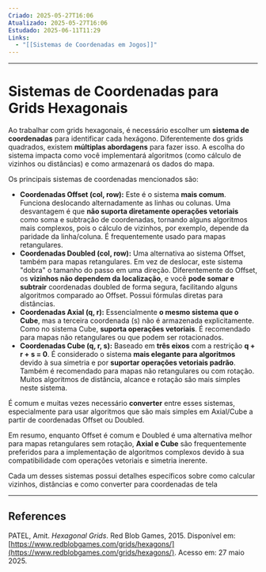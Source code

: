 ```yaml
---
Criado: 2025-05-27T16:06
Atualizado: 2025-05-27T16:06
Estudado: 2025-06-11T11:29
Links:
  - "[[Sistemas de Coordenadas em Jogos]]"
---
```

---
# Sistemas de Coordenadas para Grids Hexagonais

Ao trabalhar com grids hexagonais, é necessário escolher um **sistema de coordenadas** para identificar cada hexágono. Diferentemente dos grids quadrados, existem **múltiplas abordagens** para fazer isso. A escolha do sistema impacta como você implementará algoritmos (como cálculo de vizinhos ou distâncias) e como armazenará os dados do mapa.

Os principais sistemas de coordenadas mencionados são:

*   **Coordenadas Offset (col, row):** Este é o sistema **mais comum**. Funciona deslocando alternadamente as linhas ou colunas. Uma desvantagem é que **não suporta diretamente operações vetoriais** como soma e subtração de coordenadas, tornando alguns algoritmos mais complexos, pois o cálculo de vizinhos, por exemplo, depende da paridade da linha/coluna. É frequentemente usado para mapas retangulares.
*   **Coordenadas Doubled (col, row):** Uma alternativa ao sistema Offset, também para mapas retangulares. Em vez de deslocar, este sistema "dobra" o tamanho do passo em uma direção. Diferentemente do Offset, os **vizinhos não dependem da localização**, e você **pode somar e subtrair** coordenadas doubled de forma segura, facilitando alguns algoritmos comparado ao Offset. Possui fórmulas diretas para distâncias.
*   **Coordenadas Axial (q, r):** Essencialmente **o mesmo sistema que o Cube**, mas a terceira coordenada (s) não é armazenada explicitamente. Como no sistema Cube, **suporta operações vetoriais**. É recomendado para mapas não retangulares ou que podem ser rotacionados.
*   **Coordenadas Cube (q, r, s):** Baseado em **três eixos** com a restrição **q + r + s = 0**. É considerado o sistema **mais elegante para algoritmos** devido à sua simetria e por **suportar operações vetoriais padrão**. Também é recomendado para mapas não retangulares ou com rotação. Muitos algoritmos de distância, alcance e rotação são mais simples neste sistema.

É comum e muitas vezes necessário **converter** entre esses sistemas, especialmente para usar algoritmos que são mais simples em Axial/Cube a partir de coordenadas Offset ou Doubled.

Em resumo, enquanto Offset é comum e Doubled é uma alternativa melhor para mapas retangulares sem rotação, **Axial e Cube** são frequentemente preferidos para a implementação de algoritmos complexos devido à sua compatibilidade com operações vetoriais e simetria inerente.

Cada um desses sistemas possui detalhes específicos sobre como calcular vizinhos, distâncias e como converter para coordenadas de tela

---
## References

PATEL, Amit. _Hexagonal Grids_. Red Blob Games, 2015. Disponível em: [https://www.redblobgames.com/grids/hexagons/](https://www.redblobgames.com/grids/hexagons/). Acesso em: 27 maio 2025.